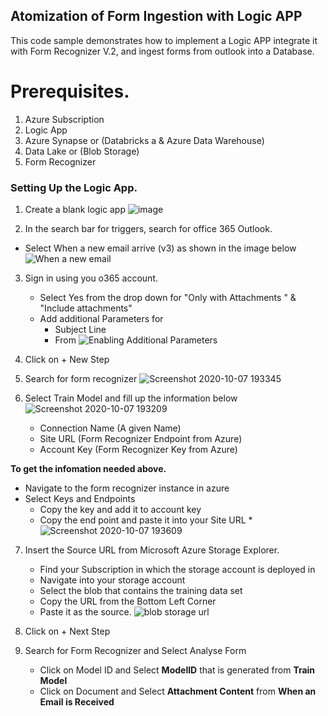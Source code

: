 ## Atomization of Form Ingestion with Logic APP

This code sample demonstrates how to implement a Logic APP integrate it with Form Recognizer V.2, and ingest forms from outlook into a Database. 

# Prerequisites.
1. Azure Subscription
2. Logic App 
3. Azure Synapse or (Databricks a & Azure Data Warehouse)
4. Data Lake or (Blob Storage)
5. Form Recognizer


  
  ### Setting Up the Logic App.
  
  1. Create a blank logic app 
    ![image](https://docs.microsoft.com/en-us/azure/logic-apps/media/quickstart-create-first-logic-app-workflow/choose-logic-app-template.png)

  2. In the search bar for triggers, search for office 365 Outlook.
 * Select When a new email arrive (v3) as shown in the image below
  ![When a new email ](https://user-images.githubusercontent.com/37972820/95350656-763f9e80-08d1-11eb-9d17-01383afdba7f.png)
3. Sign in using you o365 account.
    *  Select Yes from the drop down for  "Only with Attachments " & "Include attachments" 
    *  Add additional Parameters for 
        * Subject Line
        * From
![Enabling Additional Parameters](https://user-images.githubusercontent.com/37972820/95351592-6d9b9800-08d2-11eb-9ccb-7b8222316378.png)
4. Click on + New Step
5. Search for form recognizer
![Screenshot 2020-10-07 193345](https://user-images.githubusercontent.com/37972820/95353178-08e13d00-08d4-11eb-91a9-9ce0e4c08a7e.png)

6. Select Train Model and fill up the information below
![Screenshot 2020-10-07 193209](https://user-images.githubusercontent.com/37972820/95353029-df281600-08d3-11eb-9cd6-c0b608e8c69c.png)
    * Connection Name (A given Name)
    * Site URL (Form Recognizer Endpoint from Azure)
    * Account Key (Form Recognizer Key from Azure)

__To get the infomation needed above.__ 
* Navigate to the form recognizer instance in azure 
* Select Keys and Endpoints 
    * Copy the key and add it to account key
    * Copy the end point and paste it into your Site URL
    *![Screenshot 2020-10-07 193609](https://user-images.githubusercontent.com/37972820/95353501-62496c00-08d4-11eb-8647-bbebef88dacc.png)

7. Insert the Source URL from Microsoft Azure Storage Explorer. 
    *   Find your Subscription in which the storage account is deployed in
    *   Navigate into your storage account 
    *   Select the blob that contains the training data set
    *   Copy the URL from the Bottom Left Corner
    *   Paste it as the source.
    ![blob storage url](https://user-images.githubusercontent.com/37972820/95357045-6d060000-08d8-11eb-97f1-e3bfe005ce08.png)

8. Click on + Next Step
9. Search for Form Recognizer and Select Analyse Form
    * Click on Model ID and Select __ModelID__ that is generated from __Train Model__
    * Click on Document and Select __Attachment Content__ from __When an Email is Received__
